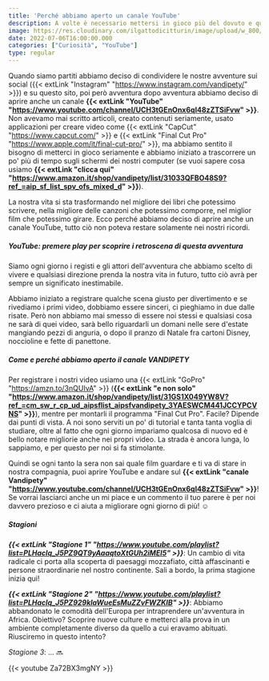 ```yaml
---
title: 'Perché abbiamo aperto un canale YouTube'
description: A volte è necessario mettersi in gioco più del dovuto e questa ci sembrava l'occasione giusta per farlo.
image: https://res.cloudinary.com/ilgattodicitturin/image/upload/w_800/f_auto,q_auto:good/v1657123237/Articoli/Come_e_perche_abbiamo_aperto_un_canale_YouTube.png
date: 2022-07-06T16:00:00.000
categories: ["Curiosità", "YouTube"]
type: regular
---
```


Quando siamo partiti abbiamo deciso di condividere le nostre avventure sui social ({{< extLink "Instagram" "https://www.instagram.com/vandipety/" >}}) e su questo sito, poi però avventura dopo avventura abbiamo deciso di aprire anche un canale **{{< extLink "YouTube" "https://www.youtube.com/channel/UCH3tGEnOnx6ql48zZTSiFvw" >}}**.
Non avevamo mai scritto articoli, creato contenuti seriamente, usato applicazioni per creare video come {{< extLink "CapCut" "https://www.capcut.com/" >}} e {{< extLink "Final Cut Pro" "https://www.apple.com/it/final-cut-pro/" >}}, ma abbiamo sentito il bisogno di metterci in gioco seriamente e abbiamo iniziato a trascorrere un po' più di tempo sugli schermi dei nostri computer  (se vuoi sapere cosa usiamo **{{< extLink "clicca qui" "https://www.amazon.it/shop/vandipety/list/31033QFBO48S9?ref_=aip_sf_list_spv_ofs_mixed_d" >}}**).  

La nostra vita si sta trasformando nel migliore dei libri che potessimo scrivere, nella migliore delle canzoni che potessimo comporre, nel miglior film che potessimo girare.
Ecco perché abbiamo deciso di aprire anche un canale YouTube, tutto ciò non poteva restare solamente nei nostri ricordi. 

##### YouTube: premere play per scoprire i retroscena di questa avventura
Siamo ogni giorno i registi e gli attori dell'avventura che abbiamo scelto di vivere e qualsiasi direzione prenda la nostra vita in futuro, tutto ciò avrà per sempre un significato inestimabile. 

Abbiamo iniziato a registrare qualche scena giusto per divertimento e se rivediamo i primi video, dobbiamo essere sinceri, ci pieghiamo in due dalle risate. Però non abbiamo mai smesso di essere noi stessi e qualsiasi cosa ne sarà di quei video, sarà bello riguardarli un domani nelle sere d'estate mangiando pezzi di anguria, o dopo il pranzo di Natale fra cartoni Disney, noccioline e fette di panettone.

##### Come e perché abbiamo aperto il canale VANDIPETY
Per registrare i nostri video usiamo una {{< extLink "GoPro" "https://amzn.to/3nQUIvA" >}} (**{{< extLink "e non solo" "https://www.amazon.it/shop/vandipety/list/31GS1X049YW8V?ref_=cm_sw_r_cp_ud_aipsflist_aipsfvandipety_3YAESWCM441JCCYPCVNS" >}}**), mentre per montarli il programma "Final Cut Pro". Facile?
Dipende dai punti di vista. A noi sono serviti un po' di tutorial e tanta tanta voglia di studiare, oltre al fatto che ogni giorno impariamo qualcosa di nuovo ed è bello notare migliorie anche nei propri video. La strada è ancora lunga, lo sappiamo, e per questo per noi si fa stimolante. 

Quindi se ogni tanto la sera non sai quale film guardare e ti va di stare in nostra compagnia, puoi aprire YouTube e andare sul **{{< extLink "canale Vandipety" "https://www.youtube.com/channel/UCH3tGEnOnx6ql48zZTSiFvw" >}}**! Se vorrai lasciarci anche un mi piace e un commento il tuo parere è per noi davvero prezioso e ci aiuta a migliorare ogni giorno di più! ☺️

##### Stagioni
_**{{< extLink "Stagione 1" "https://www.youtube.com/playlist?list=PLHaclq_J5PZ9QT9yAaaqtoXtGUh2iMEI5" >}}**_: Un cambio di vita radicale ci porta alla scoperta di paesaggi mozzafiato, città affascinanti e persone straordinarie nel nostro continente. Sali a bordo, la prima stagione inizia qui!

_**{{< extLink "Stagione 2" "https://www.youtube.com/playlist?list=PLHaclq_J5PZ929klaWueEsMuZZvFWZKIB" >}}**_: Abbiamo abbandonato le comodità dell'Europa per intraprendere un'avventura in Africa. Obiettivo? Scoprire nuove culture e metterci alla prova in un ambiente completamente diverso da quello a cui eravamo abituati. Riusciremo in questo intento?

_Stagione 3_: ... 🔜

{{< youtube Za72BX3mgNY >}}
